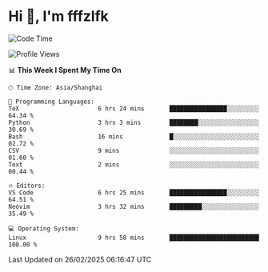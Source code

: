 # Hi 👋, I'm fffzlfk

<!--START_SECTION:waka-->
![Code Time](http://img.shields.io/badge/Code%20Time-1%2C253%20hrs%2013%20mins-blue)

![Profile Views](http://img.shields.io/badge/Profile%20Views-0-blue)

📊 **This Week I Spent My Time On** 

```text
🕑︎ Time Zone: Asia/Shanghai

💬 Programming Languages: 
TeX                      6 hrs 24 mins       ████████████████░░░░░░░░░   64.34 % 
Python                   3 hrs 3 mins        ████████░░░░░░░░░░░░░░░░░   30.69 % 
Bash                     16 mins             █░░░░░░░░░░░░░░░░░░░░░░░░   02.72 % 
CSV                      9 mins              ░░░░░░░░░░░░░░░░░░░░░░░░░   01.60 % 
Text                     2 mins              ░░░░░░░░░░░░░░░░░░░░░░░░░   00.44 % 

🔥 Editors: 
VS Code                  6 hrs 25 mins       ████████████████░░░░░░░░░   64.51 % 
Neovim                   3 hrs 32 mins       █████████░░░░░░░░░░░░░░░░   35.49 % 

💻 Operating System: 
Linux                    9 hrs 58 mins       █████████████████████████   100.00 % 
```


 Last Updated on 26/02/2025 06:16:47 UTC
<!--END_SECTION:waka-->
